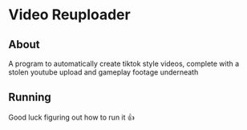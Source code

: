 # Video Reuploader

## About
A program to automatically create tiktok style videos, complete with a stolen youtube upload and gameplay footage underneath

## Running
Good luck figuring out how to run it 👍
